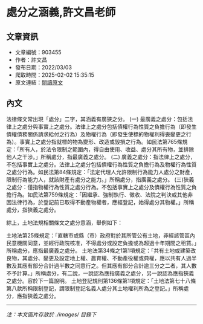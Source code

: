 # 處分之涵義,許文昌老師

## 文章資訊
- 文章編號：903455
- 作者：許文昌
- 發布日期：2022/03/03
- 爬取時間：2025-02-02 15:35:15
- 原文連結：[閱讀原文](https://real-estate.get.com.tw/Columns/detail.aspx?no=903455)

## 內文
法律條文常出現「處分」二字，其涵義有廣狹之分。
 (一)	最廣義之處分：包括法律上之處分與事實上之處分。法律上之處分包括債權行為性質之負擔行為（即發生債權債務關係請求給付之行為）及物權行為（即發生使標的物權利得喪變更之行為）。事實上之處分指就標的物為變形、改造或毀損之行為。如民法第765條規定：「所有人，於法令限制之範圍內，得自由使用、收益、處分其所有物，並排除他人之干涉。」所稱處分，指最廣義之處分。
 (二)	廣義之處分：指法律上之處分，不包括事實上之處分。法律上之處分包括債權行為性質之負擔行為及物權行為性質之處分行為。如民法第84條規定：「法定代理人允許限制行為能力人處分之財產，限制行為能力人，就該財產有處分之能力。」所稱處分，指廣義之處分。
 (三)狹義之處分：僅指物權行為性質之處分行為。不包括事實上之處分及債權行為性質之負擔行為。如民法第759條規定：「因繼承、強制執行、徵收、法院之判決或其他非因法律行為，於登記前已取得不動產物權者，應經登記，始得處分其物權。」所稱處分，指狹義之處分。
綜上，土地法規相關條文之處分意涵，舉例如下：

土地法第25條規定：「直轄市或縣（市）政府對於其所管公有土地，非經該管區內民意機關同意，並經行政院核准，不得處分或設定負擔或為超過十年期間之租賃。」所稱處分，應指最廣義之處分。
土地法第34條之1第1項規定：「共有土地或建築改良物，其處分、變更及設定地上權、農育權、不動產役權或典權，應以共有人過半數及其應有部分合計過半數之同意行之。但其應有部分合計逾三分之二者，其人數不予計算。」所稱處分，有二說，一說認為應指廣義之處分，另一說認為應指狹義之處分。容於下一篇說明。
土地登記規則第136條第1項規定：「土地法第七十八條第八款所稱限制登記，謂限制登記名義人處分其土地權利所為之登記。」所稱處分，應指狹義之處分。

---
*注：本文圖片存放於 ./images/ 目錄下*
